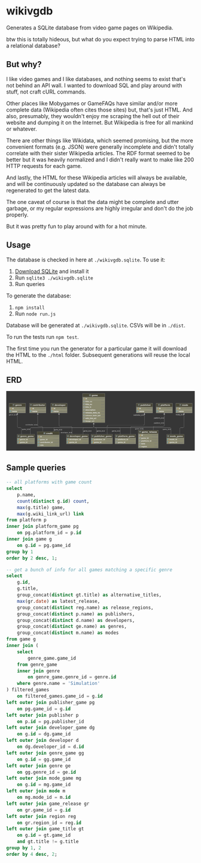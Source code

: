 # wikivgdb

Generates a SQLite database from video game pages on
Wikipedia.

btw this is totally hideous, but what do you expect trying to parse
HTML into a relational database?

## But why?
I like video games and I like databases, and nothing seems to exist
that's not behind an API wall. I wanted to download SQL and play
around with stuff, not craft cURL commands.

Other places like Mobygames or GameFAQs have similar and/or more
complete data (Wikipedia often cites those sites) but, that's just
HTML. And also, presumably, they wouldn't enjoy me scraping the
hell out of their website and dumping it on the Internet. But
Wikipedia is free for all mankind or whatever.

There are other things like Wikidata, which seemed promising, but
the more convenient formats (e.g. JSON) were generally incomplete
and didn't totally correlate with their sister Wikipedia articles.
The RDF format seemed to be better but it was heavily normalized
and I didn't really want to make like 200 HTTP requests for
each game.

And lastly, the HTML for these Wikipedia articles will always be
available, and will be continuously updated so the database can
always be regenerated to get the latest data.

The one caveat of course is that the data might be complete and
utter garbage, or my regular expressions are highly irregular and
don't do the job properly.

But it was pretty fun to play around with for a hot minute.

## Usage
The database is checked in here at `./wikivgdb.sqlite`. To use it:

1. [Download SQLite](https://sqlite.org/download.html) and install it
2. Run `sqlite3 ./wikivgdb.sqlite`
3. Run queries

To generate the database:

1. `npm install`
2. Run `node run.js`


Database will be generated at `./wikivgdb.sqlite`. CSVs will be in
`./dist`.

To run the tests run `npm test`.

The first time you run the generator for a particular game
it will download the HTML to the `./html` folder. Subsequent
generations will reuse the local HTML.

## ERD
![ERD](./wikivgdb-erd.png)

## Sample queries
```sql
-- all platforms with game count
select
	p.name,
	count(distinct g.id) count,
	max(g.title) game,
	max(g.wiki_link_url) link
from platform p
inner join platform_game pg
	on pg.platform_id = p.id
inner join game g
	on g.id = pg.game_id
group by 1
order by 2 desc, 1;
```

```sql
-- get a bunch of info for all games matching a specific genre
select
	g.id,
	g.title,
	group_concat(distinct gt.title) as alternative_titles,
	max(gr.date) as latest_release,
	group_concat(distinct reg.name) as release_regions,
	group_concat(distinct p.name) as publishers,
	group_concat(distinct d.name) as developers,
	group_concat(distinct ge.name) as genres,
	group_concat(distinct m.name) as modes
from game g
inner join (
	select
		genre_game.game_id
	from genre_game
	inner join genre
		on genre_game.genre_id = genre.id
	where genre.name = 'Simulation'
) filtered_games
	on filtered_games.game_id = g.id
left outer join publisher_game pg
	on pg.game_id = g.id
left outer join publisher p
	on p.id = pg.publisher_id
left outer join developer_game dg
	on g.id = dg.game_id
left outer join developer d
	on dg.developer_id = d.id
left outer join genre_game gg
	on g.id = gg.game_id
left outer join genre ge
	on gg.genre_id = ge.id
left outer join mode_game mg
	on g.id = mg.game_id
left outer join mode m
	on mg.mode_id = m.id
left outer join game_release gr
	on gr.game_id = g.id
left outer join region reg
	on gr.region_id = reg.id
left outer join game_title gt
	on g.id = gt.game_id
	and gt.title != g.title
group by 1, 2
order by 4 desc, 2;
```
